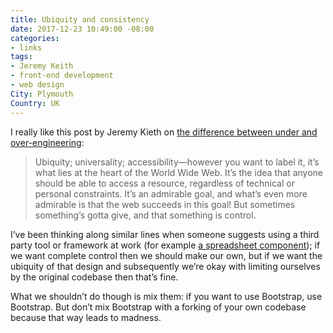 ```yaml
---
title: Ubiquity and consistency
date: 2017-12-23 10:49:00 -08:00
categories:
- links
tags:
- Jeremy Keith
- front-end development
- web design
City: Plymouth
Country: UK
---
```


I really like this post by Jeremy Kieth on [the difference between under and over-engineering](https://adactio.com/journal/13229):

> Ubiquity; universality; accessibility—however you want to label it, it’s what lies at the heart of the World Wide Web. It’s the idea that anyone should be able to access a resource, regardless of technical or personal constraints. It’s an admirable goal, and what’s even more admirable is that the web succeeds in this goal! But sometimes something’s gotta give, and that something is control.

I’ve been thinking along similar lines when someone suggests using a third party tool or framework at work (for example [a spreadsheet component](https://github.com/felixrieseberg/React-Spreadsheet-Component)); if we want complete control then we should make our own, but if we want the ubiquity of that design and subsequently we’re okay with limiting ourselves by the original codebase then that’s fine. 

What we shouldn’t do though is mix them: if you want to use Bootstrap, use Bootstrap. But don’t mix Bootstrap with a forking of your own codebase because that way leads to madness.


